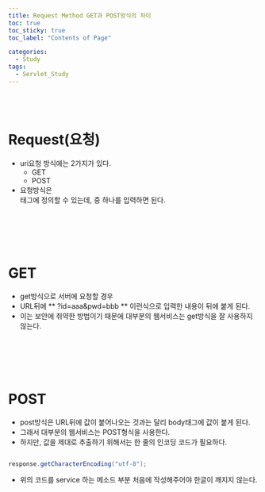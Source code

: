```yaml
---
title: Request Method GET과 POST방식의 차이
toc: true
toc_sticky: true
toc_label: "Contents of Page"

categories:
  - Study
tags:
  - Servlet_Study
---
```


<br><br>

# Request(요청)
* uri요청 방식에는 2가지가 있다.
   - GET
   - POST
* 요청방식은 <form>태그에 정의할 수 있는데, <form method="get/post"> 중 하나를 입력하면 된다.


<br><br><br><br>

# GET
* get방식으로 서버에 요청할 경우
* URL뒤에 ** ?id=aaa&pwd=bbb ** 이런식으로 입력한 내용이 뒤에 붙게 된다.
* 이는 보안에 취약한 방법이기 때문에 대부분의 웹서비스는 get방식을 잘 사용하지 않는다.

<br><br><br><br>

# POST
* post방식은 URL뒤에 값이 붙어나오는 것과는 달리 body태그에 값이 붙게 된다.
* 그래서 대부분의 웹서비스는 POST형식을 사용한다.
* 하지만, 값을 제대로 추출하기 위해서는 한 줄의 인코딩 코드가 필요하다.

```java

response.getCharacterEncoding("utf-8");

```

* 위의 코드를 service 하는 메소드 부분 처음에 작성해주어야 한글이 깨지지 않는다.

<br><br><br><br>
  

